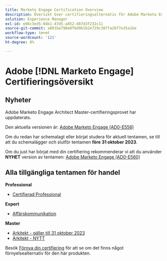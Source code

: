 ```yaml
---
title: Marketo Engage Certification Overview
description: Översikt över certifieringsalternativ för Adobe Marketo Engage
solution: Experience Manager
exl-id: e86c3ed5-84b1-47d5-a852-d87d3f232c11
source-git-commit: a891ba798e0f6d9b1b2e729c387fa26f7e35a1be
workflow-type: tm+mt
source-wordcount: '121'
ht-degree: 8%

---
```


# Adobe [!DNL Marketo Engage] Certifieringsöversikt

## Nyheter

Adobe Marketo Engage Architect Master-certifieringsprovet har uppdaterats.

Den aktuella versionen är: [Adobe Marketo Engage (AD0-E556)](/help/certifications/ame/ame-m-architect.md)

Om du redan har schemalagt eller börjat studera för aktuell tentamen, se till att du schemalägger och slutför tentamen **före 31 oktober 2023**.

Om du just har börjat med din certifiering rekommenderar vi att du använder **NYHET** version av tentamen: [Adobe Marketo Engage (AD0-E560)](/help/certifications/ame/ame-m-architect-23-08.md)

## Alla tillgängliga tentamen för handel

**Professional**

* [Certifierad Professional](/help/certifications/ame/ame-p.md) <!--AD0-E555-->

**Expert**

* [Affärskommunikation](/help/certifications/ame/ame-e-business.md) <!--AD0-E559-->

**Master**

* [Arkitekt - gäller till 31 oktober 2023](/help/certifications/ame/ame-m-architect.md) <!--AD0-E556-->
* [Arkitekt - NYTT](/help/certifications/ame/ame-m-architect-23-08.md) <!--AD0-E560-->

Besök [Förnya din certifiering](/help/certifications/renew.md) för att se om det finns något förnyelsealternativ för den här produkten.
